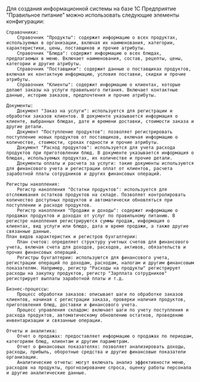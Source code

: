Для создания информационной системы на базе 1С Предприятие "Правильное питание" можно использовать следующие элементы конфигурации:

    Справочники:
        Справочник "Продукты": содержит информацию о всех продуктах, используемых в организации, включая их наименования, категории, характеристики, цены, поставщиков и прочие атрибуты.
        Справочник "Блюда": содержит информацию о всех блюдах, предлагаемых в меню. Включает наименования, состав, рецепты, цены, категории и другие атрибуты.
        Справочник "Поставщики": содержит данные о поставщиках продуктов, включая их контактную информацию, условия поставки, скидки и прочие атрибуты.
        Справочник "Клиенты": содержит информацию о клиентах, которые делают заказы на услуги правильного питания. Включает контактные данные, историю заказов, предпочтения и прочие атрибуты.

    Документы:
        Документ "Заказ на услуги": используется для регистрации и обработки заказов клиентов. В документе указывается информация о клиенте, выбранных блюдах, дате и времени доставки, стоимости заказа и другие детали.
        Документ "Поступление продуктов": позволяет регистрировать поступление новых продуктов от поставщиков, включая информацию о количестве, стоимости, сроках годности и прочие атрибуты.
        Документ "Расход продуктов": используется для учета расхода продуктов при приготовлении блюд. В документе указывается информация о блюдах, используемых продуктах, их количестве и прочие детали.
        Документы оплаты и расчета за услуги: такие документы используются для финансового учета и регистрации оплат от клиентов, расчета заработной платы сотрудников и других финансовых операций.

    Регистры накопления:
        Регистр накопления "Остатки продуктов": используется для отслеживания остатков продуктов на складе. Позволяет контролировать количество доступных продуктов и автоматически обновляться при поступлении и расходе продуктов.
        Регистр накопления "Продажи и доходы": содержит информацию о продажах продуктов и доходах от услуг по правильному питанию. В регистре накопления регистрируются суммы продаж, информация о клиентах, вид услуги или блюдо, дата и время продажи, а также другие связанные данные.
    План видов характеристик и регистров бухгалтерии:
        План счетов: определяет структуру учетных счетов для финансового учета, включая счета для доходов, расходов, активов, обязательств и прочих финансовых операций.
        Регистры бухгалтерии: используются для финансового учета, регистрации операций по доходам, расходам, налогам и другим финансовым показателям. Например, регистр "Расходы на продукты" регистрирует расходы на закупку продуктов, регистр "Зарплата сотрудников" регистрирует выплаты заработной платы и т.д.

    Бизнес-процессы:
        Процесс обработки заказов: описывает шаги по обработке заказов клиентов, начиная с регистрации заказа, проверки наличия продуктов, приготовления блюд, доставки и финансового учета.
        Процесс управления складом: включает шаги по учету поступления и расхода продуктов, автоматическому обновлению остатков, проведению инвентаризации и связанные операции.

    Отчеты и аналитика:
        Отчет о продажах: предоставляет информацию о продажах по периодам, категориям блюд, клиентам и другим параметрам.
        Отчет о финансовых показателях: позволяет анализировать доходы, расходы, прибыль, оборотные средства и другие финансовые показатели организации.
        Аналитические отчеты: могут включать анализ эффективности меню, расходов на продукты, прогнозирование спроса, оценку работы персонала и другие аналитические данные.
